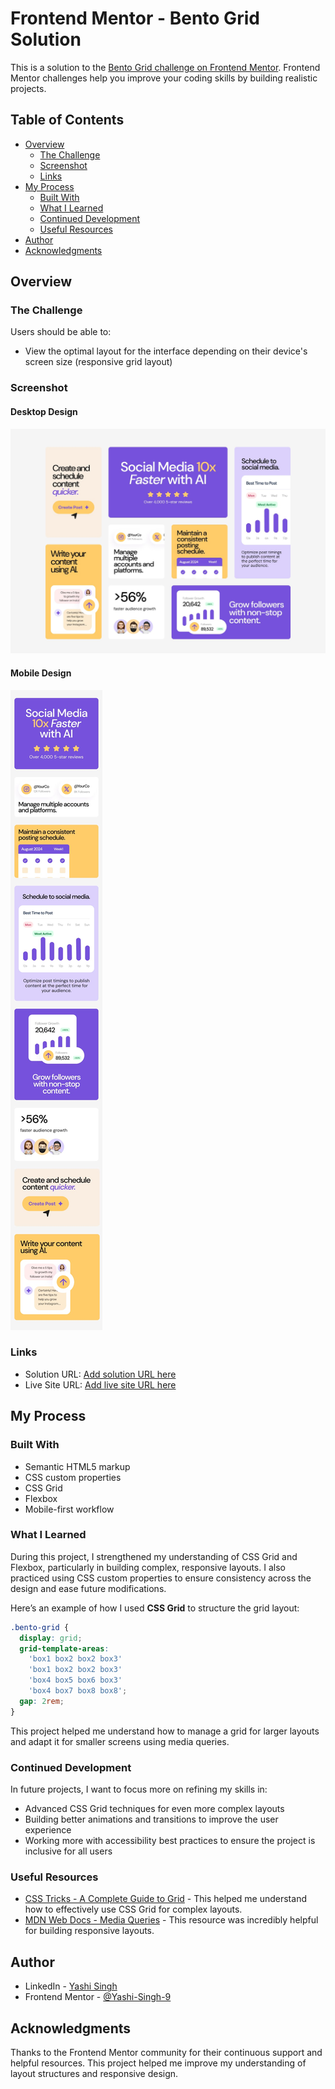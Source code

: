 # Frontend Mentor - Bento Grid Solution

This is a solution to the [Bento Grid challenge on Frontend Mentor](https://www.frontendmentor.io/challenges/bento-grid-RMydElrlOj). Frontend Mentor challenges help you improve your coding skills by building realistic projects.

## Table of Contents

- [Overview](#overview)
  - [The Challenge](#the-challenge)
  - [Screenshot](#screenshot)
  - [Links](#links)
- [My Process](#my-process)
  - [Built With](#built-with)
  - [What I Learned](#what-i-learned)
  - [Continued Development](#continued-development)
  - [Useful Resources](#useful-resources)
- [Author](#author)
- [Acknowledgments](#acknowledgments)

## Overview

### The Challenge

Users should be able to:

- View the optimal layout for the interface depending on their device's screen size (responsive grid layout)

### Screenshot

#### Desktop Design

![Bento Grid Screenshot](design/desktop-design.jpg)

#### Mobile Design

![Bento Grid Screenshot](design/mobile-design.jpg)

### Links

- Solution URL: [Add solution URL here](https://your-solution-url.com)
- Live Site URL: [Add live site URL here](https://your-live-site-url.com)

## My Process

### Built With

- Semantic HTML5 markup
- CSS custom properties
- CSS Grid
- Flexbox
- Mobile-first workflow

### What I Learned

During this project, I strengthened my understanding of CSS Grid and Flexbox, particularly in building complex, responsive layouts. I also practiced using CSS custom properties to ensure consistency across the design and ease future modifications.

Here’s an example of how I used **CSS Grid** to structure the grid layout:

```css
.bento-grid {
  display: grid;
  grid-template-areas:
    'box1 box2 box2 box3'
    'box1 box2 box2 box3'
    'box4 box5 box6 box3'
    'box4 box7 box8 box8';
  gap: 2rem;
}
```

This project helped me understand how to manage a grid for larger layouts and adapt it for smaller screens using media queries.

### Continued Development

In future projects, I want to focus more on refining my skills in:

- Advanced CSS Grid techniques for even more complex layouts
- Building better animations and transitions to improve the user experience
- Working more with accessibility best practices to ensure the project is inclusive for all users

### Useful Resources

- [CSS Tricks - A Complete Guide to Grid](https://css-tricks.com/snippets/css/complete-guide-grid/) - This helped me understand how to effectively use CSS Grid for complex layouts.
- [MDN Web Docs - Media Queries](https://developer.mozilla.org/en-US/docs/Web/CSS/Media_Queries/Using_media_queries) - This resource was incredibly helpful for building responsive layouts.

## Author

- LinkedIn - [Yashi Singh](https://www.linkedin.com/in/yashi-singh-b4143a246)
- Frontend Mentor - [@Yashi-Singh-9](https://www.frontendmentor.io/profile/Yashi-Singh-9)

## Acknowledgments

Thanks to the Frontend Mentor community for their continuous support and helpful resources. This project helped me improve my understanding of layout structures and responsive design.